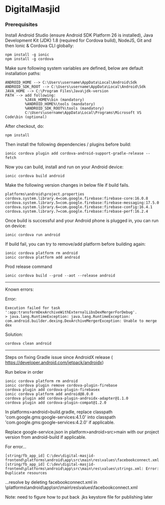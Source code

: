 # DigitalMasjid

### Prerequisites
Install Android Studio (ensure Android SDK Platform 26 is installed), Java Development Kit (JDK) 1.8 (required for Cordova build), NodeJS, Git and then Ionic & Cordova CLI globally:
```
npm install -g ionic
npm install -g cordova
```

Make sure following system variables are defined, below are default installation paths:
```
ANDROID_HOME --> C:\Users\username\AppData\Local\Android\Sdk
ANDROID_SDK_ROOT --> C:\Users\username\AppData\Local\Android\Sdk
JAVA_HOME --> C:\Program Files\Java\jdk-version
PATH --> add following:
         %JAVA_HOME%\bin (mandatory)
         %ANDROID_HOME%\tools (mandatory)
		 %ANDROID_SDK_ROOT%\tools (mandatory)
         C:\Users\username\AppData\Local\Programs\Microsoft VS Code\bin (optional)
```

After checkout, do:
```
npm install
```

Then install the following dependencies / plugins before build:
```
ionic cordova plugin add cordova-android-support-gradle-release --fetch
```

Now you can build, install and run on your Android device:
```
ionic cordova build android
```

Make the following version changes in below file if build fails.
```
platforms\android\project.properties
cordova.system.library.4=com.google.firebase:firebase-core:16.0.8
cordova.system.library.5=com.google.firebase:firebase-messaging:17.5.0
cordova.system.library.6=com.google.firebase:firebase-config:16.4.1
cordova.system.library.7=com.google.firebase:firebase-perf:16.2.4
```

Once build is successful and your Android phone is plugged in, you can run on device:
```
ionic cordova run android
```

If build fail, you can try to remove/add platform before building again:
```
ionic cordova platform rm android
ionic cordova platform add android
```

Prod release command
```
ionic cordova build --prod --aot --release android
```

-------------
Known errors:

Error:
```
Execution failed for task ':app:transformDexArchiveWithExternalLibsDexMergerForDebug'.
> java.lang.RuntimeException: java.lang.RuntimeException: com.android.builder.dexing.DexArchiveMergerException: Unable to merge dex
```
Solution:
```
cordova clean android
```

-------------------------------------------

Steps on fixing Gradle issue since AndroidX release 
( https://developer.android.com/jetpack/androidx)

Run below in order
```
ionic cordova platform rm android
ionic cordova plugin remove cordova-plugin-firebase
cordova plugin add cordova-plugin-firebasex
ionic cordova platform add android@8.0.0
cordova plugin add cordova-plugin-androidx-adapter@1.1.0
cordova plugin add cordova-plugin-compat@1.2.0
```

In platforms>android>build.gradle, replace classpath 'com.google.gms:google-services:4.1.0' into classpath 'com.google.gms:google-services:4.2.0' if applicable.

Replace google-service.json in platform>android>src>main with our project version from android-build if applicable.

For error...
```
[string/fb_app_id] C:\dev\digital-masjid-frontend\platforms\android\app\src\main\res\values\facebookconnect.xml [string/fb_app_id] C:\dev\digital-masjid-frontend\platforms\android\app\src\main\res\values\strings.xml: Error: Duplicate resources
```
...resolve by deleting facebookconnect.xml in \platforms\android\app\src\main\res\values\facebookconnect.xml 

Note: need to figure how to put back .jks keystore file for publishing later